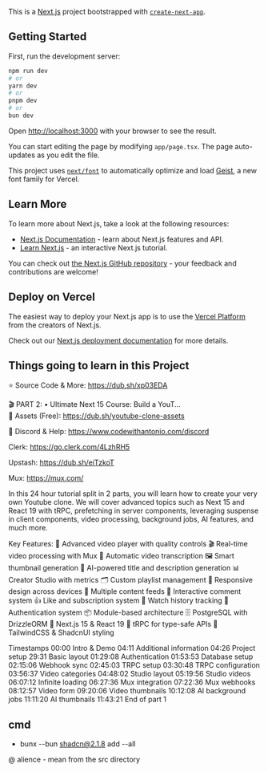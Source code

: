 This is a [Next.js](https://nextjs.org) project bootstrapped with [`create-next-app`](https://nextjs.org/docs/app/api-reference/cli/create-next-app).

## Getting Started

First, run the development server:

```bash
npm run dev
# or
yarn dev
# or
pnpm dev
# or
bun dev
```

Open [http://localhost:3000](http://localhost:3000) with your browser to see the result.

You can start editing the page by modifying `app/page.tsx`. The page auto-updates as you edit the file.

This project uses [`next/font`](https://nextjs.org/docs/app/building-your-application/optimizing/fonts) to automatically optimize and load [Geist](https://vercel.com/font), a new font family for Vercel.

## Learn More

To learn more about Next.js, take a look at the following resources:

- [Next.js Documentation](https://nextjs.org/docs) - learn about Next.js features and API.
- [Learn Next.js](https://nextjs.org/learn) - an interactive Next.js tutorial.

You can check out [the Next.js GitHub repository](https://github.com/vercel/next.js) - your feedback and contributions are welcome!

## Deploy on Vercel

The easiest way to deploy your Next.js app is to use the [Vercel Platform](https://vercel.com/new?utm_medium=default-template&filter=next.js&utm_source=create-next-app&utm_campaign=create-next-app-readme) from the creators of Next.js.

Check out our [Next.js deployment documentation](https://nextjs.org/docs/app/building-your-application/deploying) for more details.

## Things going to learn in this Project

⭐️ Source Code & More: https://dub.sh/xp03EDA

🎬 PART 2:    • Ultimate Next 15 Course: Build a YouT...  
🎨 Assets (Free): https://dub.sh/youtube-clone-assets

💬 Discord & Help: https://www.codewithantonio.com/discord


Clerk: https://go.clerk.com/4LzhRH5

Upstash: https://dub.sh/eiTzkoT

Mux: https://mux.com/


In this 24 hour tutorial split in 2 parts, you will learn how to create your very own Youtube clone. We will cover advanced topics such as Next 15 and React 19 with tRPC, prefetching in server components, leveraging suspense in client components, video processing, background jobs, AI features, and much more.

Key Features:
🎥 Advanced video player with quality controls
🎬 Real-time video processing with Mux
📝 Automatic video transcription
🖼️ Smart thumbnail generation
🤖 AI-powered title and description generation
📊 Creator Studio with metrics
🗂️ Custom playlist management
📱 Responsive design across devices
🔄 Multiple content feeds
💬 Interactive comment system
👍 Like and subscription system
🎯 Watch history tracking
🔐 Authentication system
📦 Module-based architecture
🗄️ PostgreSQL with DrizzleORM
🚀 Next.js 15 & React 19
🔄 tRPC for type-safe APIs
💅 TailwindCSS & ShadcnUI styling

Timestamps
00:00 Intro & Demo
04:11 Additional information
04:26 Project setup
29:31 Basic layout
01:29:08 Authentication
01:53:53 Database setup
02:15:06 Webhook sync
02:45:03 TRPC setup
03:30:48 TRPC configuration
03:56:37 Video categories
04:48:02 Studio layout
05:19:56 Studio videos
06:07:12 Infinite loading
06:27:36 Mux integration
07:22:36 Mux webhooks
08:12:57 Video form
09:20:06 Video thumbnails
10:12:08 AI background jobs
11:11:20 AI thumbnails
11:43:21 End of part 1


## cmd

- bunx --bun shadcn@2.1.8 add --all

@ alience - mean from the src directory